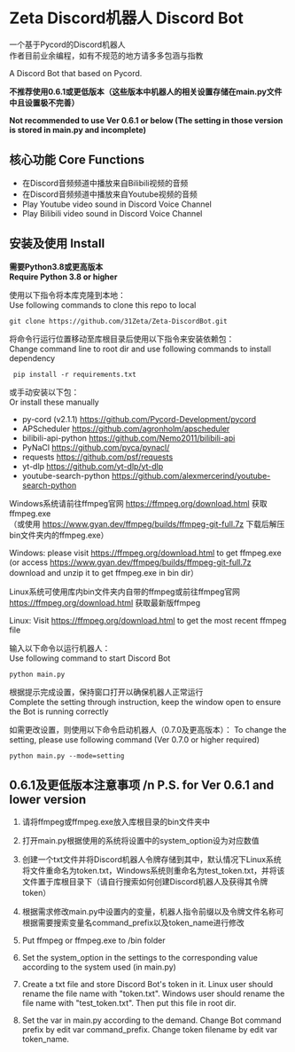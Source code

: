 # Zeta Discord机器人 Discord Bot
一个基于Pycord的Discord机器人  
作者目前业余编程，如有不规范的地方请多多包涵与指教  

A Discord Bot that based on Pycord.
  
**不推荐使用0.6.1或更低版本（这些版本中机器人的相关设置存储在main.py文件中且设置极不完善）**  

**Not recommended to use Ver 0.6.1 or below (The setting in those version is stored in main.py and incomplete)**

核心功能 Core Functions
--------  
- 在Discord音频频道中播放来自Bilibili视频的音频  
- 在Discord音频频道中播放来自Youtube视频的音频  
- Play Youtube video sound in Discord Voice Channel
- Play Bilibili video sound in Discord Voice Channel

安装及使用 Install
----------  
**需要Python3.8或更高版本**  
**Require Python 3.8 or higher**

使用以下指令将本库克隆到本地：  
Use following commands to clone this repo to local
```
git clone https://github.com/31Zeta/Zeta-DiscordBot.git
```  
  
将命令行运行位置移动至库根目录后使用以下指令来安装依赖包：  
Change command line to root dir and use following commands to install dependency
```
 pip install -r requirements.txt
```  
或手动安装以下包：  
Or install these manually

- py-cord (v2.1.1) https://github.com/Pycord-Development/pycord  
- APScheduler https://github.com/agronholm/apscheduler  
- bilibili-api-python https://github.com/Nemo2011/bilibili-api
- PyNaCl https://github.com/pyca/pynacl/
- requests https://github.com/psf/requests  
- yt-dlp https://github.com/yt-dlp/yt-dlp  
- youtube-search-python https://github.com/alexmercerind/youtube-search-python  
  
Windows系统请前往ffmpeg官网 https://ffmpeg.org/download.html 获取ffmpeg.exe  
（或使用 https://www.gyan.dev/ffmpeg/builds/ffmpeg-git-full.7z 下载后解压bin文件夹内的ffmpeg.exe）  
  
Windows: please visit https://ffmpeg.org/download.html to get ffmpeg.exe
(or access https://www.gyan.dev/ffmpeg/builds/ffmpeg-git-full.7z download and unzip it to get ffmpeg.exe in bin dir） 
  
Linux系统可使用库内bin文件夹内自带的ffmpeg或前往ffmpeg官网 https://ffmpeg.org/download.html 获取最新版ffmpeg  

Linux: Visit https://ffmpeg.org/download.html to get the most recent ffmpeg file

输入以下命令以运行机器人：  
Use following command to start Discord Bot
```
python main.py
```  
根据提示完成设置，保持窗口打开以确保机器人正常运行  
Complete the setting through instruction, keep the window open to ensure the Bot is running correctly

如需更改设置，则使用以下命令启动机器人（0.7.0及更高版本）： 
To change the setting, please use following command (Ver 0.7.0 or higher required)
```
python main.py --mode=setting
```  
  
0.6.1及更低版本注意事项 /n
P.S. for Ver 0.6.1 and lower version
----------------------  
1. 请将ffmpeg或ffmpeg.exe放入库根目录的bin文件夹中  
2. 打开main.py根据使用的系统将设置中的system_option设为对应数值  
3. 创建一个txt文件并将Discord机器人令牌存储到其中，默认情况下Linux系统将文件重命名为token.txt，Windows系统则重命名为test_token.txt，并将该文件置于库根目录下（请自行搜索如何创建Discord机器人及获得其令牌token）  
4. 根据需求修改main.py中设置内的变量，机器人指令前缀以及令牌文件名称可根据需要搜索变量名command_prefix以及token_name进行修改  

1. Put ffmpeg or ffmpeg.exe to /bin folder
2. Set the system_option in the settings to the corresponding value according to the system used (in main.py)
3. Create a txt file and store Discord Bot's token in it. Linux user should rename the file name with "token.txt". Windows user should rename the file name with "test_token.txt". Then put this file in root dir.
4. Set the var in main.py according to the demand. Change Bot command prefix by edit var command_prefix. Change token filename by edit var token_name.
